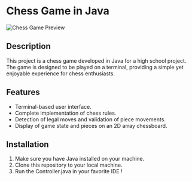# Chess Game in Java

![Chess Game Preview](preview.png)

## Description
This project is a chess game developed in Java for a high school project. The game is designed to be played on a terminal, providing a simple yet enjoyable experience for chess enthusiasts.

## Features
- Terminal-based user interface.
- Complete implementation of chess rules.
- Detection of legal moves and validation of piece movements.
- Display of game state and pieces on an 2D array chessboard.

## Installation
1. Make sure you have Java installed on your machine.
2. Clone this repository to your local machine.
3. Run the Controller.java in your favorite IDE !
